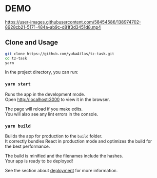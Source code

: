 # DEMO


https://user-images.githubusercontent.com/58454586/138974702-8928cb21-5171-484a-ab9c-d81f3d3451d8.mp4




## Clone and Usage
```bash
git clone https://github.com/yukaAtlas/tz-task.git
cd tz-task
yarn
```

In the project directory, you can run:

### `yarn start`

Runs the app in the development mode.\
Open [http://localhost:3000](http://localhost:3000) to view it in the browser.

The page will reload if you make edits.\
You will also see any lint errors in the console.

### `yarn build`

Builds the app for production to the `build` folder.\
It correctly bundles React in production mode and optimizes the build for the best performance.

The build is minified and the filenames include the hashes.\
Your app is ready to be deployed!

See the section about [deployment](https://facebook.github.io/create-react-app/docs/deployment) for more information.
